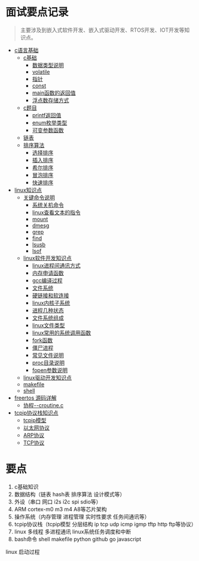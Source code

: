 # 面试要点记录
> 主要涉及到嵌入式软件开发、嵌入式驱动开发、RTOS开发、IOT开发等知识点。

* [c语言基础](./c基础.md)
    * [c基础](./c基础.md#c基础)
        * [数据类型说明](./c基础.md#数据类型说明)
        * [volatile](./c基础.md#volatile)
        * [指针](./c基础.md#函数指针)
        * [const](./c基础.md#const)
        * [main函数的返回值](./c基础.md#main函数的返回值)
        * [浮点数存储方式](./c基础.md#浮点数存储方式)
    * [c题目](./c基础.md#c题目)
        * [printf返回值](./c基础.md#printf返回值)
        * [enum枚举类型](./c基础.md#enum枚举类型)
        * [可变参数函数](./c基础.md#可变参数函数)
    * [链表](./c基础.md#链表)
    * [排序算法](./c基础.md#排序算法)
        * [选择排序](./c基础.md#选择排序)
        * [插入排序](./c基础.md#插入排序)
        * [希尔排序](./c基础.md#希尔排序)
        * [冒泡排序](./c基础.md#冒泡排序)
        * [快速排序](./c基础.md#快速排序)
* [linux知识点](./linux.md)
    * [关键命令说明](./linux.md#关键命令说明)
        * [系统关机命令](./linux.md#系统关机命令)
        * [linux查看文本的指令](./linux.md#linux查看文本的指令)
        * [mount](./linux.md#mount指令)
        * [dmesg](./linux.md#dmesg)
        * [grep](./linux.md#grep)
        * [find](./linux.md#find)
        * [lsusb](./linux.md#lsusb)
        * [lsof](./linux.md#lsof)
    * [linux软件开发知识点](./linux.md#linux软件开发知识点)
        * [linux进程间通讯方式](./linux.md#linux进程间通讯方式)
        * [内存申请函数](./linux.md#内存申请函数)
        * [gcc编译过程](./linux.md#gcc编译过程)
        * [文件系统](./linux.md#文件系统)
        * [硬链接和软连接](./linux.md#硬链接和软连接)
        * [linux内核子系统](./linux.md#linux内核子系统)
        * [进程几种状态](./linux.md#进程几种状态)
        * [文件系统组成](./linux.md#文件系统组成)
        * [linux文件类型](./linux.md#linux文件类型)
        * [linux常用的系统调用函数](./linux.md#linux常用的系统调用函数)
        * [fork函数](./linux.md#fork函数)
        * [僵尸进程](./linux.md#僵尸进程)
        * [常见文件说明](./linux.md#常见文件说明)
        * [proc目录说明](./linux.md#proc目录说明)
        * [fopen参数说明](./linux.md#fopen参数说明)
    * [linux驱动开发知识点](./linux.md#linux驱动开发知识点)
    * [makefile](./linux.md#makefile)
    * [shell](./linux.md#shell)
* [freertos 源码详解](./freertos-inside.md)
    * [协程--croutine.c](./freertos-inside.md#协程--croutine.c)
* [tcpip协议栈知识点](./tcpip协议栈.md)
    * [tcpip模型](./tcpip协议栈.md#tcpip模型)
    * [以太网协议](./tcpip协议栈.md#以太网协议)
    * [ARP协议](./tcpip协议栈.md#ARP协议)
    * [TCP协议](./tcpip协议栈.md#TCP协议)

# 要点
1. c基础知识
2. 数据结构（链表 hash表 排序算法 设计模式等）
3. 外设（串口 网口 i2s i2c spi sdio等）
4. ARM cortex-m0 m3 m4 A8等芯片架构
5. 操作系统（内存管理 进程管理 实时性要求 任务间通讯等）
6. tcpip协议栈（tcpip模型 分层结构 ip tcp udp icmp igmp tftp http ftp等协议）
7. linux 多线程 多进程通讯 linux系统任务调度和中断
8. bash命令 shell makefile python github go javascript

linux 启动过程
